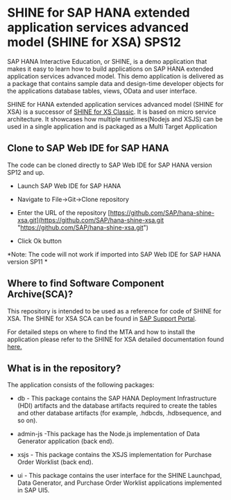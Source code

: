 SHINE for SAP HANA extended application services advanced model (SHINE for XSA) SPS12
================
SAP HANA Interactive Education, or SHINE, is a demo application that makes it easy to learn how to build applications on SAP HANA extended application services advanced model. This demo application is delivered as a package that contains sample data and design-time developer objects for the applications database tables, views, OData and user interface. 

SHINE for HANA extended application services advanced model (SHINE for XSA) is a successor of [SHINE for XS Classic](https://github.com/SAP/hana-shine/ "SHINE for XS Classic"). It is based on micro service architecture. It showcases how multiple runtimes(Nodejs and XSJS) can be used in a single application and is packaged as a Multi Target Application



## Clone to SAP Web IDE for SAP HANA

The code can be cloned directly to SAP Web IDE for SAP HANA version SP12 and up. 

- Launch SAP Web IDE for SAP HANA


- Navigate to File->Git->Clone repository


- Enter the URL of the repository [https://github.com/SAP/hana-shine-xsa.git](https://github.com/SAP/hana-shine-xsa.git "https://github.com/SAP/hana-shine-xsa.git") 
- Click Ok button

*Note: The code will not work if imported into SAP Web IDE for SAP HANA version SP11 *

## Where to find Software Component Archive(SCA)?
This repository is intended to be used as a reference for code of SHINE for XSA. The SHINE for XSA SCA can be found in [SAP Support Portal](https://support.sap.com/patches "SAP Support Portal"). 

For detailed steps on where to find the MTA and how to install the application please refer to the SHINE for XSA detailed documentation found [here.](http://help.sap.com/hana/SAP_HANA_Interactive_Education_SHINE_for_SAP_HANA_XS_Advanced_Model_en.pdf)

## What is in the repository?

The application consists of the following packages:


- db - This package contains the SAP HANA Deployment Infrastructure (HDI) artifacts and the database artifacts required to create the tables and other database artifacts (for example, .hdbcds, .hdbsequence, and so on).


- admin-js -This package has the Node.js implementation of Data Generator application (back end).


- xsjs - This package contains the XSJS implementation for Purchase Order Worklist (back end).


- ui - This package contains the user interface for the SHINE Launchpad, Data Generator, and Purchase Order Worklist applications implemented in SAP UI5.

